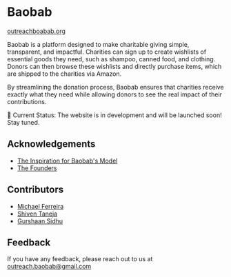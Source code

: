 
# Baobab

[outreachboabab.org](https://theforge.mcmaster.ca/startups/local-reach/)

Baobab is a platform designed to make charitable giving simple, transparent, and impactful. Charities can sign up to create wishlists of essential goods they need, such as shampoo, canned food, and clothing. Donors can then browse these wishlists and directly purchase items, which are shipped to the charities via Amazon.

By streamlining the donation process, Baobab ensures that charities receive exactly what they need while allowing donors to see the real impact of their contributions.

🚀 Current Status: The website is in development and will be launched soon! Stay tuned.
## Acknowledgements

 - [The Inspiration for Baobab's Model](https://throne.com/landing)
 - [The Founders](https://theforge.mcmaster.ca/startups/local-reach/)


## Contributors

- [Michael Ferreira](https://www.github.com/michaeljf07)
- [Shiven Taneja](https://www.github.com/ShivenT)
- [Gurshaan Sidhu](https://www.github.com/Mr-Shaan)


## Feedback

If you have any feedback, please reach out to us at outreach.baobab@gmail.com
